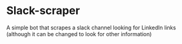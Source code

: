 # Slack-scraper
A simple bot that scrapes a slack channel looking for LinkedIn links (although it can be changed to look for other information)
